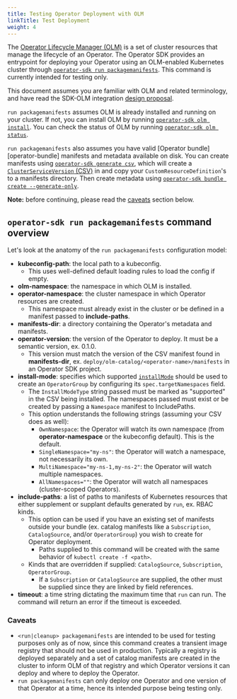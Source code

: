 ```yaml
---
title: Testing Operator Deployment with OLM
linkTitle: Test Deployment
weight: 4
---
```


The [Operator Lifecycle Manager (OLM)][olm] is a set of cluster resources that
manage the lifecycle of an Operator. The Operator SDK provides an entrypoint for
deploying your Operator using an OLM-enabled Kubernetes cluster through
[`operator-sdk run packagemanifests`][cli-run-olm]. This command is currently
intended for testing only.

This document assumes you are familiar with OLM and related terminology, and have
read the SDK-OLM integration [design proposal][sdk-olm-design].

`run packagemanifests` assumes OLM is already installed and running on your cluster.
If not, you can install OLM by running [`operator-sdk olm install`][cli-olm-install].
You can check the status of OLM by running [`operator-sdk olm status`][cli-olm-status].

`run packagemanifests` also assumes you have valid [Operator bundle][operator-bundle]
manifests and metadata available on disk. You can create manifests using
[`operator-sdk generate csv`][cli-generate-csv], which will create a [`ClusterServiceVersion` (CSV)][csv]
in and copy your `CustomResourceDefinition`'s to a manifests directory.
Then create metadata using [`operator-sdk bundle create --generate-only`][cli-bundle-create].

**Note:** before continuing, please read the [caveats](#caveats) section below.

## `operator-sdk run packagemanifests` command overview

Let's look at the anatomy of the `run packagemanifests` configuration model:

- **kubeconfig-path**: the local path to a kubeconfig.
  - This uses well-defined default loading rules to load the config if empty.
- **olm-namespace**: the namespace in which OLM is installed.
- **operator-namespace**: the cluster namespace in which Operator resources are created.
  - This namespace must already exist in the cluster or be defined in a manifest passed to **include-paths**.
- **manifests-dir**: a directory containing the Operator's metadata and manifests.
- **operator-version**: the version of the Operator to deploy. It must be a semantic version, ex. 0.1.0.
  - This version must match the version of the CSV manifest found in **manifests-dir**,
    ex. `deploy/olm-catalog/<operator-name>/manifests` in an Operator SDK project.
- **install-mode**: specifies which supported [`installMode`][csv-install-modes] should be used to
  create an `OperatorGroup` by configuring its `spec.targetNamespaces` field.
  - The `InstallModeType` string passed must be marked as "supported" in the CSV being installed.
    The namespaces passed must exist or be created by passing a `Namespace` manifest to IncludePaths.
  - This option understands the following strings (assuming your CSV does as well):
      - `OwnNamespace`: the Operator will watch its own namespace
        (from **operator-namespace** or the kubeconfig default). This is the default.
      - `SingleNamespace="my-ns"`: the Operator will watch a namespace, not necessarily its own.
      - `MultiNamespace="my-ns-1,my-ns-2"`: the Operator will watch multiple namespaces.
      - `AllNamespaces=""`: the Operator will watch all namespaces (cluster-scoped Operators).
- **include-paths**: a list of paths to manifests of Kubernetes resources that either
  supplement or supplant defaults generated by `run`, ex. RBAC kinds.
  - This option can be used if you have an existing set of manifests outside your bundle
    (ex. catalog manifests like a `Subscription`, `CatalogSource`, and/or `OperatorGroup`)
    you wish to create for Operator deployment.
      - Paths supplied to this command will be created with the same behavior of `kubectl create -f <path>`.
  - Kinds that are overridden if supplied: `CatalogSource`, `Subscription`, `OperatorGroup`.
      - If a `Subscription` or `CatalogSource` are supplied, the other must be supplied
        since they are linked by field references.
- **timeout**: a time string dictating the maximum time that `run` can run. The command will
  return an error if the timeout is exceeded.

### Caveats

- `<run|cleanup> packagemanifests` are intended to be used for testing purposes
only as of now, since this command creates a transient image registry that should
not be used in production. Typically a registry is deployed separately and a set
of catalog manifests are created in the cluster to inform OLM of that registry
and which Operator versions it can deploy and where to deploy the Operator.
- `run packagemanifests` can only deploy one Operator and one version of that Operator
at a time, hence its intended purpose being testing only.


[olm]:https://github.com/operator-framework/operator-lifecycle-manager/
[csv]:https://github.com/operator-framework/operator-lifecycle-manager/blob/master/doc/design/building-your-csv.md
[csv-install-modes]:https://github.com/operator-framework/operator-lifecycle-manager/blob/master/doc/design/building-your-csv.md#operator-metadata[operator-bundle]:https://github.com/operator-framework/operator-registry/tree/v1.5.3#manifest-format
[sdk-olm-design]:https://github.com/operator-framework/operator-sdk/blob/master/proposals/sdk-integration-with-olm.md
[cli-olm-install]:/docs/cli/operator-sdk_olm_install
[cli-olm-status]:/docs/cli/operator-sdk_olm_status
[cli-run-olm]:/docs/cli/operator-sdk_run_packagemanifests
[cli-generate-csv]:/docs/cli/operator-sdk_generate_csv
[cli-bundle-create]:/docs/cli/operator-sdk_bundle_create
